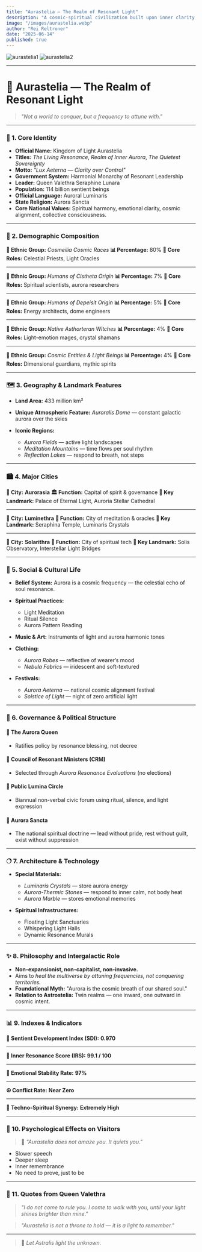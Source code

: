 ```yaml
---
title: "Aurastelia — The Realm of Resonant Light"
description: "A cosmic-spiritual civilization built upon inner clarity, aurora resonance, and harmonious governance — where light is not just seen, but spiritually lived."
image: "/images/aurastelia.webp"
author: "Rei Reltroner"
date: "2025-06-14"
published: true
---
```


![aurastelia1](/images/aurastelia1.webp)
![aurastelia2](/images/aurastelia2.webp)

---

# 🌌 Aurastelia — The Realm of Resonant Light

> *"Not a world to conquer, but a frequency to attune with."*

---

### 🌷 1. Core Identity

* **Official Name:** Kingdom of Light Aurastelia
* **Titles:** *The Living Resonance*, *Realm of Inner Aurora*, *The Quietest Sovereignty*
* **Motto:** *"Lux Aeterna — Clarity over Control"*
* **Government System:** Harmonial Monarchy of Resonant Leadership
* **Leader:** Queen Valethra Seraphine Lunara
* **Population:** 114 billion sentient beings
* **Official Language:** Auroral Luminaris
* **State Religion:** Aurora Sancta
* **Core National Values:** Spiritual harmony, emotional clarity, cosmic alignment, collective consciousness.

---

### 🧬 2. Demographic Composition

**🔹 Ethnic Group:** *Cosmeilia Cosmic Races*
**📊 Percentage:** 80%
**🧭 Core Roles:** Celestial Priests, Light Oracles

---

**🔹 Ethnic Group:** *Humans of Cistheta Origin*
**📊 Percentage:** 7%
**🧭 Core Roles:** Spiritual scientists, aurora researchers

---

**🔹 Ethnic Group:** *Humans of Depeisit Origin*
**📊 Percentage:** 5%
**🧭 Core Roles:** Energy architects, dome engineers

---

**🔹 Ethnic Group:** *Native Asthorteran Witches*
**📊 Percentage:** 4%
**🧭 Core Roles:** Light-emotion mages, crystal shamans

---

**🔹 Ethnic Group:** *Cosmic Entities & Light Beings*
**📊 Percentage:** 4%
**🧭 Core Roles:** Dimensional guardians, mythic spirits

---

### 🗺️ 3. Geography & Landmark Features

* **Land Area:** 433 million km²
* **Unique Atmospheric Feature:** *Auroralis Dome* — constant galactic aurora over the skies
* **Iconic Regions:**

  * *Aurora Fields* — active light landscapes
  * *Meditation Mountains* — time flows per soul rhythm
  * *Reflection Lakes* — respond to breath, not steps

---

### 🏙️ 4. Major Cities

**🔹 City:** **Aurorasia**
**🏛️ Function:** Capital of spirit & governance
**📍 Key Landmark:** Palace of Eternal Light, Auroria Stellar Cathedral

---

**🔹 City:** **Luminethra**
**🧘 Function:** City of meditation & oracles
**📍 Key Landmark:** Seraphina Temple, Luminaris Crystals

---

**🔹 City:** **Solarithra**
**🔬 Function:** City of spiritual tech
**📍 Key Landmark:** Solis Observatory, Interstellar Light Bridges

---

### 🧘 5. Social & Cultural Life

* **Belief System:** Aurora is a cosmic frequency — the celestial echo of soul resonance.
* **Spiritual Practices:**

  * Light Meditation
  * Ritual Silence
  * Aurora Pattern Reading
* **Music & Art:** Instruments of light and aurora harmonic tones
* **Clothing:**

  * *Aurora Robes* — reflective of wearer’s mood
  * *Nebula Fabrics* — iridescent and soft-textured
* **Festivals:**

  * *Aurora Aeterna* — national cosmic alignment festival
  * *Solstice of Light* — night of zero artificial light

---

### 🧠 6. Governance & Political Structure

#### 👑 The Aurora Queen

* Ratifies policy by resonance blessing, not decree

#### 🧠 Council of Resonant Ministers (CRM)

* Selected through *Aurora Resonance Evaluations* (no elections)

#### 🌌 Public Lumina Circle

* Biannual non-verbal civic forum using ritual, silence, and light expression

#### 📿 Aurora Sancta

* The national spiritual doctrine — lead without pride, rest without guilt, exist without suppression

---

### 🔿️ 7. Architecture & Technology

* **Special Materials:**

  * *Luminaris Crystals* — store aurora energy
  * *Aurora-Thermic Stones* — respond to inner calm, not body heat
  * *Aurora Marble* — stores emotional memories

* **Spiritual Infrastructures:**

  * Floating Light Sanctuaries
  * Whispering Light Halls
  * Dynamic Resonance Murals

---

### ✨ 8. Philosophy and Intergalactic Role

* **Non-expansionist, non-capitalist, non-invasive.**
* Aims to *heal the multiverse by attuning frequencies, not conquering territories.*
* **Foundational Myth:** "Aurora is the cosmic breath of our shared soul."
* **Relation to Astrostelia:** Twin realms — one inward, one outward in cosmic intent.

---

### 📊 9. Indexes & Indicators

**🌟 Sentient Development Index (SDI):**
**0.970**

---

**🌌 Inner Resonance Score (IRS):**
**99.1 / 100**

---

**🧠 Emotional Stability Rate:**
**97%**

---

**☮️ Conflict Rate:**
**Near Zero**

---

**🔗 Techno-Spiritual Synergy:**
**Extremely High**

---

### 🔬 10. Psychological Effects on Visitors

> 🌌 *"Aurastelia does not amaze you. It quiets you."*

* Slower speech
* Deeper sleep
* Inner remembrance
* No need to prove, just to be

---

### 📜 11. Quotes from Queen Valethra

> *"I do not come to rule you. I come to walk with you, until your light shines brighter than mine."*

> *"Aurastelia is not a throne to hold — it is a light to remember."*

---

> 🌟 *Let Astralis light the unknown.*
